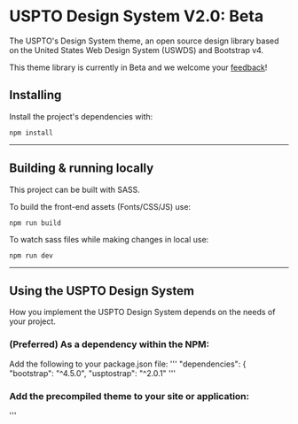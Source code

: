 # USPTO Design System V2.0: Beta
The USPTO's Design System theme, an open source design library based on the United States Web Design System (USWDS) and Bootstrap v4.

This theme library is currently in Beta and we welcome your [feedback](https://github.com/USPTO/USPTO-DS-Theme/issues)!

## Installing
Install the project's dependencies with:
```
npm install

```
----

## Building & running locally
This project can be built with SASS.

To build the front-end assets (Fonts/CSS/JS) use:
```
npm run build
```

To watch sass files while making changes in local use:
```
npm run dev
```
----

## Using the USPTO Design System

How you implement the USPTO Design System depends on the needs of your project.

### (Preferred) As a dependency within the NPM:
Add the following to your package.json file:
'''
"dependencies": {
  "bootstrap": "^4.5.0",
  "usptostrap": "^2.0.1"
'''

### Add the precompiled theme to your site or application:
'''
<!-- USPTO v2.x Base Theme - Note: This already includes Bootstrap 4 -->
<link rel="stylesheet" href="assets/css/usptostrap.css">
<!-- Optional libraries -->
<link rel="stylesheet" href="assets/css/uswds-combobox.css">
<link rel="stylesheet" href="assets/css/uswds-datepicker.css">
<link rel="stylesheet" href="assets/css/uswds-overrides.css">
<style>
'''

----

## Disclaimer

The United States Department of Commerce (DOC) GitHub project code is provided on an "as-is" basis and the user assumes responsibility for its use. DOC has relinquished control of the information and no longer has responsibility to protect the integrity, confidentiality, or availability of the information. Any claims against the Department of Commerce stemming from the use of its GitHub project will be governed by all applicable Federal law. Any reference to specific commercial products, processes, or services by service mark, trademark, manufacturer, or otherwise, does not constitute or imply their endorsement, recommendation or favoring by the Department of Commerce. The Department of Commerce seal and logo, or the seal and logo of a DOC bureau, shall not be used in any manner to imply endorsement of any commercial product or activity by DOC or the United States government.

----

## Acknowledgments

* U.S. Web Design Standards (USWDS)
* Bootstrap 4 and bootstrap icons
* Material icons
